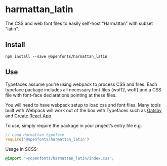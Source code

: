 
# harmattan_latin

The CSS and web font files to easily self-host “Harmattan” with subset "latin".

## Install

`npm install --save @openfonts/harmattan_latin`

## Use

Typefaces assume you’re using webpack to process CSS and files. Each typeface
package includes all necessary font files (woff2, woff) and a CSS file with
font-face declarations pointing at these files.

You will need to have webpack setup to load css and font files. Many tools built
with Webpack will work out of the box with Typefaces such as [Gatsby](https://github.com/gatsbyjs/gatsby)
and [Create React App](https://github.com/facebookincubator/create-react-app).

To use, simply require the package in your project’s entry file e.g.

```javascript
// Load Harmattan typeface
require('@openfonts/harmattan_latin')
```

Usage in SCSS:
```scss
@import "~@openfonts/harmattan_latin/index.css";
```
